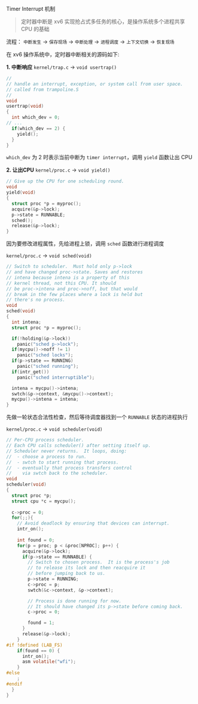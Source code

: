 Timer Interrupt 机制
> 定时器中断是 xv6 实现抢占式多任务的核心，是操作系统多个进程共享 CPU 的基础

流程：
`中断发生` -> `保存现场` -> `中断处理` -> `进程调度` -> `上下文切换` -> `恢复现场`

在 xv6 操作系统中，定时器中断相关的源码如下:

**1. 中断响应**
`kernel/trap.c` -> `void usertrap()` 
```c
//
// handle an interrupt, exception, or system call from user space.
// called from trampoline.S
//
void
usertrap(void)
{
  int which_dev = 0;
// ...
  if(which_dev == 2) {
    yield();
  }
}
```
`which_dev` 为 2 时表示当前中断为 `timer interrupt`，调用 `yield` 函数让出 CPU

**2. 让出CPU**
`kernel/proc.c` -> `void yield()`
```c
// Give up the CPU for one scheduling round.
void
yield(void)
{
  struct proc *p = myproc();
  acquire(&p->lock);
  p->state = RUNNABLE;
  sched();
  release(&p->lock);
}
```
因为要修改进程属性，先给进程上锁，调用 `sched` 函数进行进程调度

`kernel/proc.c` -> `void sched(void)` 
```c
// Switch to scheduler.  Must hold only p->lock
// and have changed proc->state. Saves and restores
// intena because intena is a property of this
// kernel thread, not this CPU. It should
// be proc->intena and proc->noff, but that would
// break in the few places where a lock is held but
// there's no process.
void
sched(void)
{
  int intena;
  struct proc *p = myproc();

  if(!holding(&p->lock))
    panic("sched p->lock");
  if(mycpu()->noff != 1)
    panic("sched locks");
  if(p->state == RUNNING)
    panic("sched running");
  if(intr_get())
    panic("sched interruptible");

  intena = mycpu()->intena;
  swtch(&p->context, &mycpu()->context);
  mycpu()->intena = intena;
}
```
先做一轮状态合法性检查，然后等待调度器找到一个 `RUNNABLE` 状态的进程执行

`kernel/proc.c` -> `void scheduler(void)` 
```c
// Per-CPU process scheduler.
// Each CPU calls scheduler() after setting itself up.
// Scheduler never returns.  It loops, doing:
//  - choose a process to run.
//  - swtch to start running that process.
//  - eventually that process transfers control
//    via swtch back to the scheduler.
void
scheduler(void)
{
  struct proc *p;
  struct cpu *c = mycpu();
  
  c->proc = 0;
  for(;;){
    // Avoid deadlock by ensuring that devices can interrupt.
    intr_on();
    
    int found = 0;
    for(p = proc; p < &proc[NPROC]; p++) {
      acquire(&p->lock);
      if(p->state == RUNNABLE) {
        // Switch to chosen process.  It is the process's job
        // to release its lock and then reacquire it
        // before jumping back to us.
        p->state = RUNNING;
        c->proc = p;
        swtch(&c->context, &p->context);

        // Process is done running for now.
        // It should have changed its p->state before coming back.
        c->proc = 0;

        found = 1;
      }
      release(&p->lock);
    }
#if !defined (LAB_FS)
    if(found == 0) {
      intr_on();
      asm volatile("wfi");
    }
#else
    ;
#endif
  }
}
```